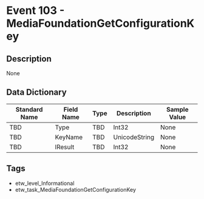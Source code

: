 # Event 103 - MediaFoundationGetConfigurationKey

## Description
None

## Data Dictionary
|Standard Name|Field Name|Type|Description|Sample Value|
|---|---|---|---|---|
|TBD|Type|TBD|Int32|None|None|
|TBD|KeyName|TBD|UnicodeString|None|None|
|TBD|lResult|TBD|Int32|None|None|

## Tags
* etw_level_Informational
* etw_task_MediaFoundationGetConfigurationKey